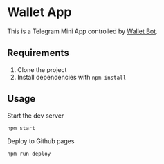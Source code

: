 # Wallet App

This is a Telegram Mini App controlled by [Wallet Bot](https://github.com/MichaelBorde/walletbot).

## Requirements

1. Clone the project
2. Install dependencies with `npm install`

## Usage

Start the dev server

```
npm start
```

Deploy to Github pages

```
npm run deploy
```
